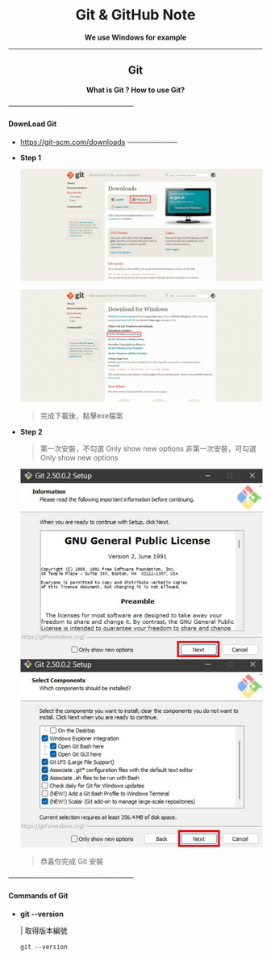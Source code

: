 <h1 align="center">Git & GitHub Note</h1>

<p align="center"><strong>We use Windows for example</strong></p>

---

<h2 align="center">Git</h2>

<p align="center"><strong>What is Git ? How to use Git?</strong></p>

─────────────────────────

#### DownLoad Git

- <https://git-scm.com/downloads>
──────────
- __Step 1__

    ![Step1-1](Picture/DownLoad_Git_1.jpg " ")

    ![Step1-2](Picture/DownLoad_Git_2.jpg " ")

    > 完成下載後，點擊exe檔案

- __Step 2__

    > 第一次安裝，不勾選 Only show new options
    > 非第一次安裝，可勾選 Only show new options

    ![Step2-1](Picture/DownLoad_Git_3.jpg " ")
    ![Step2-2](Picture/DownLoad_Git_4.jpg " ")

    > 恭喜你完成 Git 安裝

─────────────────────────

#### Commands of Git

- __git --version__

    | 取得版本編號

    ```
    git --version
    ```

    